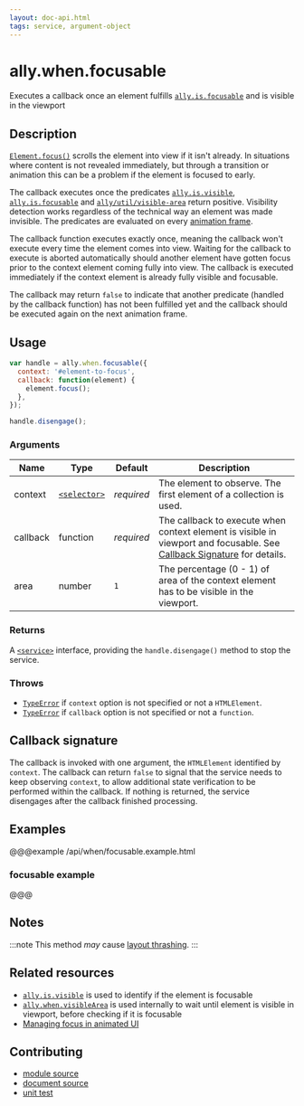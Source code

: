 ```yaml
---
layout: doc-api.html
tags: service, argument-object
---
```


# ally.when.focusable

Executes a callback once an element fulfills [`ally.is.focusable`](../is/focusable.md) and is visible in the viewport


## Description

[`Element.focus()`](https://developer.mozilla.org/en-US/docs/Web/API/HTMLElement.focus) scrolls the element into view if it isn't already. In situations where content is not revealed immediately, but through a transition
or animation this can be a problem if the element is focused to early.

The callback executes once the predicates [`ally.is.visible`](../is/visible.md), [`ally.is.focusable`](../is/focusable.md) and [`ally/util/visible-area`](../util.md#calculate-an-elements-visible-area) return positive. Visibility detection works regardless of the technical way an element was made invisible. The predicates are evaluated on every [animation frame](https://developer.mozilla.org/en-US/docs/Web/API/window.requestAnimationFrame).

The callback function executes exactly once, meaning the callback won't execute every time the element comes into view. Waiting for the callback to execute is aborted automatically should another element have gotten focus prior to the context element coming fully into view. The callback is executed immediately if the context element is already fully visible and focusable.

The callback may return `false` to indicate that another predicate (handled by the callback function) has not been fulfilled yet and the callback should be executed again on the next animation frame.


## Usage

```js
var handle = ally.when.focusable({
  context: '#element-to-focus',
  callback: function(element) {
    element.focus();
  },
});

handle.disengage();
```

### Arguments

| Name | Type | Default | Description |
| ---- | ---- | ------- | ----------- |
| context | [`<selector>`](../concepts.md#selector) | *required* | The element to observe. The first element of a collection is used. |
| callback | function | *required* | The callback to execute when context element is visible in viewport and focusable. See [Callback Signature](#callback-signature) for details. |
| area | number | `1` | The percentage (0 - 1) of area of the context element has to be visible in the viewport. |

### Returns

A [`<service>`](../concepts.md#service) interface, providing the `handle.disengage()` method to stop the service.

### Throws

* [`TypeError`](https://developer.mozilla.org/en-US/docs/Web/JavaScript/Reference/Global_Objects/TypeError) if `context` option is not specified or not a `HTMLElement`.
* [`TypeError`](https://developer.mozilla.org/en-US/docs/Web/JavaScript/Reference/Global_Objects/TypeError) if `callback` option is not specified or not a `function`.


## Callback signature

The callback is invoked with one argument, the `HTMLElement` identified by `context`. The callback can return `false` to signal that the service needs to keep observing `context`, to allow additional state verification to be performed within the callback. If nothing is returned, the service disengages after the callback finished processing.


## Examples

@@@example /api/when/focusable.example.html
### focusable example
@@@


## Notes

:::note
This method *may* cause [layout thrashing](http://wilsonpage.co.uk/preventing-layout-thrashing/).
:::


## Related resources

* [`ally.is.visible`](../is/visible.md) is used to identify if the element is focusable
* [`ally.when.visibleArea`](visible-area.md) is used internally to wait until element is visible in viewport, before checking if it is focusable
* [Managing focus in animated UI](../../tutorials/focusing-in-animated-ui.md)


## Contributing

* [module source](https://github.com/medialize/ally.js/blob/master/src/when/focusable.js)
* [document source](https://github.com/medialize/ally.js/blob/master/docs/api/when/focusable.md)
* [unit test](https://github.com/medialize/ally.js/blob/master/test/unit/when.focusable.test.js)

